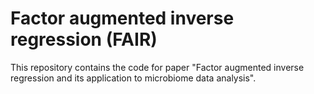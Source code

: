# Factor augmented inverse regression (FAIR)
This repository contains the code for paper "Factor augmented inverse regression and its application to microbiome data analysis".
